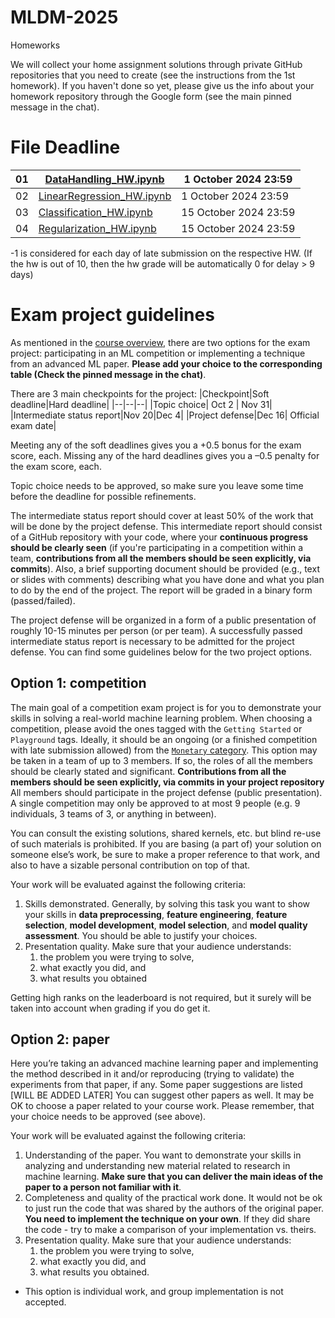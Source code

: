 # MLDM-2025

Homeworks

We will collect your home assignment solutions through private GitHub repositories that you need to create (see the instructions from the 1st homework). If you haven't done so yet, please give us the info about your homework repository through the Google form (see the main pinned message in the chat).

#	File	Deadline


| 01 | [DataHandling_HW.ipynb](https://github.com/Majid-Sohrabi/MLDM-2025/blob/main/01-intro/DataHandling_HW.ipynb) | 1 October 2024 23:59  |
| -- | ------------------------| ------- |
| 02 | [LinearRegression_HW.ipynb](https://github.com/Majid-Sohrabi/MLDM-2025/blob/main/02-linear-regression/LinearRegression_HW.ipynb) | 1 October 2024 23:59 |
| 03 | [Classification_HW.ipynb](https://github.com/Majid-Sohrabi/MLDM-2025/blob/main/03-linear-classification/Classification_HW.ipynb) | 15 October 2024 23:59 |
| 04 | [Regularization_HW.ipynb](https://github.com/Majid-Sohrabi/MLDM-2025/blob/main/04-regularization/Regularization_HW.ipynb) | 15 October 2024 23:59 |


-1 is considered for each day of late submission on the respective HW. (If the hw is out of 10, then the hw grade will be automatically 0 for delay > 9 days)

# Exam project guidelines

As mentioned in the [course overview](https://github.com/Majid-Sohrabi/MLDM-2025/blob/main/01-intro/MLDM-2025-course-overview.pdf),
there are two options for the exam project: participating in an ML competition or implementing a technique from an advanced ML paper.
**Please add your choice to the corresponding table (Check the pinned message in the chat)**.

There are 3 main checkpoints for the project:
|Checkpoint|Soft deadline|Hard deadline|
|--|--|--|
|Topic choice| Oct 2 | Nov 31|
|Intermediate status report|Nov 20|Dec 4|
|Project defense|Dec 16| Official exam date|

Meeting any of the soft deadlines gives you a +0.5 bonus for the exam score, each.
Missing any of the hard deadlines gives you a –0.5 penalty for the exam score, each.

Topic choice needs to be approved, so make sure you leave some time before the deadline for possible refinements.

The intermediate status report should cover at least 50% of the work that will be done by the project defense.
This intermediate report should consist of a GitHub repository with your code, where your
**continuous progress should be clearly seen** (if you're participating in a competition within a team,
**contributions from all the members should be seen explicitly, via commits**).
Also, a brief supporting document should be provided (e.g., text or slides with comments) describing what you have done and what you plan to do by the end of the project.
The report will be graded in a binary form (passed/failed).

The project defense will be organized in a form of a public presentation of roughly 10-15 minutes per person (or per team).
A successfully passed intermediate status report is necessary to be admitted for the project defense.
You can find some guidelines below for the two project options.


## Option 1: competition

The main goal of a competition exam project is for you to demonstrate your skills in solving a real-world machine
learning problem. When choosing a competition, please avoid the ones tagged with the `Getting Started` or `Playground`
tags. Ideally, it should be an ongoing (or a finished competition with late submission allowed)
from the [`Monetary` category](https://www.kaggle.com/competitions?prestigeFilter=money). This option may be taken in
a team of up to 3 members. If so, the roles of all the members should be clearly stated and significant.
**Contributions from all the members should be seen explicitly, via commits in your project repository**
All members should participate in the project defense (public presentation).
A single competition may only be approved to at most 9 people (e.g. 9 individuals, 3 teams of 3, or anything in between).

You can consult the existing solutions, shared kernels, etc. but blind re-use of such materials is prohibited.
If you are basing (a part of) your solution on someone else’s work, be sure to make a proper reference to
that work, and also to have a sizable personal contribution on top of that.

Your work will be evaluated against the following criteria:

1. Skills demonstrated. Generally, by solving this task you want to show your skills
in **data preprocessing**, **feature engineering**, **feature selection**, **model development**,
**model selection**, and **model quality assessment**. You should be able to justify your choices.
1. Presentation quality. Make sure that your audience understands:
    1. the problem you were trying to solve,
    1. what exactly you did, and
    1. what results you obtained

Getting high ranks on the leaderboard is not required, but it surely will be taken into account when grading if you do get it.


## Option 2: paper

Here you’re taking an advanced machine learning paper and implementing the method described in
it and/or reproducing (trying to validate) the experiments from that paper, if any.
Some paper suggestions are listed [WILL BE ADDED LATER]
You can suggest other papers as well. It may be OK to choose a paper related to your course work.
Please remember, that your choice needs to be approved (see above).

Your work will be evaluated against the following criteria:

1. Understanding of the paper. You want to demonstrate your skills in analyzing and understanding new material
related to research in machine learning. **Make sure that you can deliver the main ideas of the paper to a
person not familiar with it**.
1. Completeness and quality of the practical work done. It would not be ok to just run the code that was shared
by the authors of the original paper. **You need to implement the technique on your own**. If they did share the code - try to
make a comparison of your implementation vs. theirs.
1. Presentation quality. Make sure that your audience understands:
    1. the problem you were trying to solve,
    1. what exactly you did, and 
    1. what results you obtained.
  
- This option is individual work, and group implementation is not accepted.
